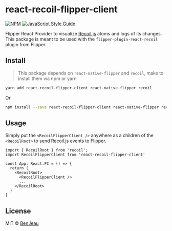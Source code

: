 # react-recoil-flipper-client

[![NPM](https://img.shields.io/npm/v/react-recoil-flipper-client.svg)](https://www.npmjs.com/package/react-recoil-flipper-client) [![JavaScript Style Guide](https://img.shields.io/badge/code_style-standard-brightgreen.svg)](https://standardjs.com)

Flipper React Provider to visualize [Recoil.js](https://recoiljs.org/) atoms and logs of its changes. This package is meant to be used with the `flipper-plugin-react-recoil` plugin from Flipper.

## Install

> This package depends on `react-native-flipper` and `recoil`, make to install them via npm or yarn

```bash
yarn add react-recoil-flipper-client react-native-flipper recoil
```

Or

```bash
npm install --save react-recoil-flipper-client react-native-flipper recoil
```

## Usage

Simply put the `<RecoilFlipperClient />` anywhere as a children of the `<RecoilRoot>` to send Recoil.js events to Flipper.

```tsx
import { RecoilRoot } from 'recoil';
import RecoilFlipperClient from 'react-recoil-flipper-client'

const App: React.FC = () => {
  return (
    <RecoilRoot>
      <RecoilFlipperClient />
      ...
    </RecoilRoot>
  )
}
```

## License

MIT © [BenJeau](https://github.com/BenJeau)
